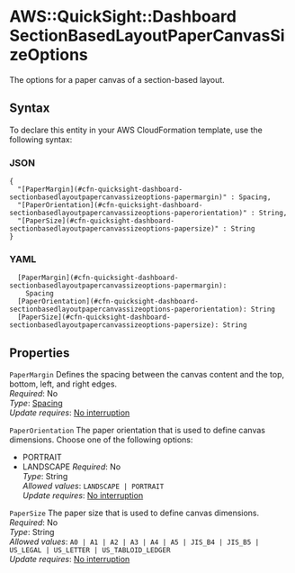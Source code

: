 # AWS::QuickSight::Dashboard SectionBasedLayoutPaperCanvasSizeOptions<a name="aws-properties-quicksight-dashboard-sectionbasedlayoutpapercanvassizeoptions"></a>

The options for a paper canvas of a section\-based layout\.

## Syntax<a name="aws-properties-quicksight-dashboard-sectionbasedlayoutpapercanvassizeoptions-syntax"></a>

To declare this entity in your AWS CloudFormation template, use the following syntax:

### JSON<a name="aws-properties-quicksight-dashboard-sectionbasedlayoutpapercanvassizeoptions-syntax.json"></a>

```
{
  "[PaperMargin](#cfn-quicksight-dashboard-sectionbasedlayoutpapercanvassizeoptions-papermargin)" : Spacing,
  "[PaperOrientation](#cfn-quicksight-dashboard-sectionbasedlayoutpapercanvassizeoptions-paperorientation)" : String,
  "[PaperSize](#cfn-quicksight-dashboard-sectionbasedlayoutpapercanvassizeoptions-papersize)" : String
}
```

### YAML<a name="aws-properties-quicksight-dashboard-sectionbasedlayoutpapercanvassizeoptions-syntax.yaml"></a>

```
  [PaperMargin](#cfn-quicksight-dashboard-sectionbasedlayoutpapercanvassizeoptions-papermargin):
    Spacing
  [PaperOrientation](#cfn-quicksight-dashboard-sectionbasedlayoutpapercanvassizeoptions-paperorientation): String
  [PaperSize](#cfn-quicksight-dashboard-sectionbasedlayoutpapercanvassizeoptions-papersize): String
```

## Properties<a name="aws-properties-quicksight-dashboard-sectionbasedlayoutpapercanvassizeoptions-properties"></a>

`PaperMargin` <a name="cfn-quicksight-dashboard-sectionbasedlayoutpapercanvassizeoptions-papermargin"></a>
Defines the spacing between the canvas content and the top, bottom, left, and right edges\.  
_Required_: No  
_Type_: [Spacing](aws-properties-quicksight-dashboard-spacing.md)  
_Update requires_: [No interruption](https://docs.aws.amazon.com/AWSCloudFormation/latest/UserGuide/using-cfn-updating-stacks-update-behaviors.html#update-no-interrupt)

`PaperOrientation` <a name="cfn-quicksight-dashboard-sectionbasedlayoutpapercanvassizeoptions-paperorientation"></a>
The paper orientation that is used to define canvas dimensions\. Choose one of the following options:

- PORTRAIT
- LANDSCAPE
  _Required_: No  
  _Type_: String  
  _Allowed values_: `LANDSCAPE | PORTRAIT`  
  _Update requires_: [No interruption](https://docs.aws.amazon.com/AWSCloudFormation/latest/UserGuide/using-cfn-updating-stacks-update-behaviors.html#update-no-interrupt)

`PaperSize` <a name="cfn-quicksight-dashboard-sectionbasedlayoutpapercanvassizeoptions-papersize"></a>
The paper size that is used to define canvas dimensions\.  
_Required_: No  
_Type_: String  
_Allowed values_: `A0 | A1 | A2 | A3 | A4 | A5 | JIS_B4 | JIS_B5 | US_LEGAL | US_LETTER | US_TABLOID_LEDGER`  
_Update requires_: [No interruption](https://docs.aws.amazon.com/AWSCloudFormation/latest/UserGuide/using-cfn-updating-stacks-update-behaviors.html#update-no-interrupt)
